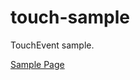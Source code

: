 touch-sample
============

TouchEvent sample.

[Sample Page](http://dsuket.github.com/touch-sample/)
